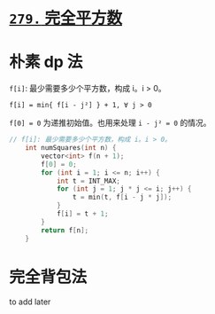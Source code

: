 # [`279.` 完全平方数](https://leetcode.cn/problems/perfect-squares/)

# 朴素 dp 法

`f[i]`: 最少需要多少个平方数，构成 i。i > 0。

`f[i] = min{ f[i - j²] } + 1, ∀ j > 0`

`f[0] = 0` 为递推初始值。也用来处理 `i - j² = 0` 的情况。

```cpp
// f[i]: 最少需要多少个平方数，构成 i。i > 0。
    int numSquares(int n) {
        vector<int> f(n + 1);
        f[0] = 0;
        for (int i = 1; i <= n; i++) {
            int t = INT_MAX;
            for (int j = 1; j * j <= i; j++) {
                t = min(t, f[i - j * j]);
            }
            f[i] = t + 1;
        }
        return f[n];
    }
```

# 完全背包法

to add later